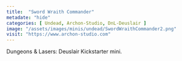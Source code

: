 ```yaml
---
title:  "Sword Wraith Commander"
metadate: "hide"
categories: [ Undead, Archon-Studio, DnL-Deuslair ]
image: "/assets/images/minis/undead/SwordWraithCommander2.png"
visit: "https://www.archon-studio.com"
---
```

Dungeons & Lasers: Deuslair Kickstarter mini.